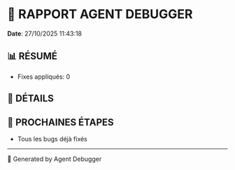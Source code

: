 # 🐛 RAPPORT AGENT DEBUGGER

**Date**: 27/10/2025 11:43:18

## 📊 RÉSUMÉ

- Fixes appliqués: 0

## 🔧 DÉTAILS



## 🎯 PROCHAINES ÉTAPES

- Tous les bugs déjà fixés

---

🤖 Generated by Agent Debugger

